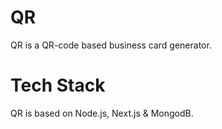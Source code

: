 # QR

QR is a QR-code based business card generator.

# Tech Stack

QR is based on Node.js, Next.js & MongodB.
